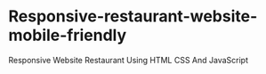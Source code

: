 # Responsive-restaurant-website-mobile-friendly
Responsive Website Restaurant Using HTML CSS And JavaScript
